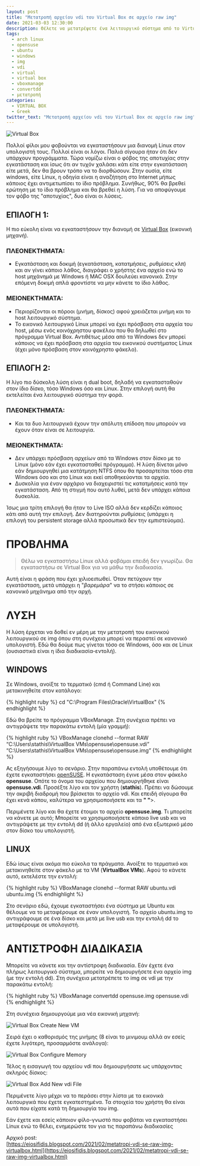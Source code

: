 ```yaml
---
layout: post
title: "Μετατροπή αρχείου vdi του Virtual Box σε αρχείο raw img"
date: 2021-03-03 12:30:00
description: Θέλετε να μετατρέψετε ένα λειτουργικό σύστημα από το Virtual Box σε img για να το μεταφέρετε σε ένα υπολογιστή; Υπάρχει τρόπος.
tags:
  - arch linux
  - opensuse
  - ubuntu
  - windows
  - img
  - vdi
  - virtual
  - virtual box
  - vboxmanage
  - convertdd
  - μετατροπή
categories:
  - VIRTUAL BOX
  - Greek
twitter_text: "Μετατροπή αρχείου vdi του Virtual Box σε αρχείο raw img"
---
```


![Virtual Box](/post_images/virtualbox/VBox-convert-iso-to-vdi-image.jpg "Virtual Box αρχεία vdi σε img και αντίστροφα")

Πολλοί φίλοι μου φοβούνται να εγκαταστήσουν μια διανομή Linux στον υπολογιστή τους. Πολλοί είναι οι λόγοι. Παλιά σίγουρα ήταν ότι δεν υπάρχουν προγράμματα. Τώρα νομίζω είναι ο φόβος της αποτυχίας στην εγκατάσταση και ίσως ότι αν τυχόν χαλάσει κάτι είτε στην εγκατάσταση είτε μετά, δεν θα βρουν τρόπο να το διορθώσουν. Στην ουσία, είτε windows, είτε Linux, η οδηγία είναι η αναζήτηση στο Internet μήπως κάποιος έχει αντιμετωπίσει το ίδιο πρόβλημα. Συνήθως, 90% θα βρεθεί ερώτηση με το ίδιο πρόβλημα και θα βρεθεί η λύση. Για να αποφύγουμε τον φόβο της "αποτυχίας", δυο είναι οι λύσεις.

## ΕΠΙΛΟΓΗ 1:

Η πιο εύκολη είναι να εγκαταστήσουν την διανομή σε [Virtual Box](https://www.virtualbox.org/) (εικονική μηχανή).

### ΠΛΕΟΝΕΚΤΗΜΑΤΑ:

- Εγκατάσταση και δοκιμή (εγκατάσταση, κατατμήσεις, ρυθμίσεις κλπ) και αν γίνει κάποιο λάθος, διαγράφει ο χρήστης ένα αρχείο ενώ το host μηχάνημά με Windows ή MAC OSX δουλεύει κανονικά. Στην επόμενη δοκιμή απλά φροντίστε να μην κάνετε το ίδιο λάθος.

### ΜΕΙΟΝΕΚΤΗΜΑΤΑ:

- Περιορίζονται οι πόροοι (μνήμη, δίσκος) αφού χρειάζεται μνήμη και το host λειτουργικό σύστημα.
- Το εικονικό λειτουργικό Linux μπορεί να έχει πρόσβαση στα αρχεία του host, μέσω ενός κοινόχρηστου φακέλου που θα δηλωθεί στο πρόγραμμα Virtual Box. Αντιθέτως μέσα από τα Windows δεν μπορεί κάποιος να έχει πρόσβαση στα αρχεία του εικονικού συστήματος Linux (έχει μόνο πρόσβαση στον κοινόχρηστο φάκελο).

## ΕΠΙΛΟΓΗ 2:

Η λίγο πιο δύσκολη λύση είναι η dual boot, δηλαδή να εγκατασταθούν στον ίδιο δίσκο, τόσο Windows όσο και Linux. Στην επιλογή αυτή θα εκτελείται ένα λειτουργικό σύστημα την φορά.

### ΠΛΕΟΝΕΚΤΗΜΑΤΑ:

- Kαι τα δυο λειτουργικά έχουν την απόλυτη επίδοση που μπορούν να έχουν όταν είναι σε λειτουργία.

### ΜΕΙΟΝΕΚΤΗΜΑΤΑ:

- Δεν υπάρχει πρόσβαση αρχείων από τα Windows στον δίσκο με το Linux (μόνο εάν έχει εγκατασταθεί πρόγραμμα). Η λύση δίνεται μόνο εάν δημιουργηθεί μια κατάτμηση NTFS όπου θα προσαρτείται τόσο στα Windows όσο και στο Linux και εκεί αποθηκεύονται τα αρχεία.
- Δυσκολία για έναν αρχάριο να διαχειριστεί τις κατατμήσεις κατά την εγκατάσταση. Από τη στιγμή που αυτό λυθεί, μετά δεν υπάρχει κάποια δυσκολία.

Ίσως μια τρίτη επιλογή θα ήταν το Live ISO αλλά δεν κερδίζει κάποιος κάτι από αυτή την επιλογή. Δεν διατηρούνται ρυθμίσεις (υπάρχει η επιλογή του persistent storage αλλά προσωπικά δεν την εμπιστεύομαι).

# ΠΡΟΒΛΗΜΑ

> Θέλω να εγκαταστήσω Linux αλλά φοβάμαι επειδή δεν γνωρίζω. Θα εγκαταστήσω σε Virtual Box για να μάθω την διαδικασία.

Αυτή είναι η φράση που έχει χιλιοειπωθεί. Όταν πετύχουν την εγκατάσταση, μετά υπάρχει η "<i>βαρεμάρα</i>" να το στήσει κάποιος σε κανονικό μηχάνημα από την αρχή.

# ΛΥΣΗ

Η λύση έρχεται να δοθεί εν μέρη με την μετατροπή του εικονικού λειτουργικού σε img όπου στη συνέχεια μπορεί να περαστεί σε κανονικό υπολογιστή. Εδώ θα δούμε πως γίνεται τόσο σε Windows, όσο και σε Linux (ουσιαστικά είναι η ίδια διαδικασία-εντολή).

## WINDOWS

Σε Windows, ανοίξτε το τερματικό (cmd ή Command Line) και μετακινηθείτε στον κατάλογο:

{% highlight ruby %}
cd "C:\Program Files\Oracle\VirtualBox"
{% endhighlight %}

Εδώ θα βρείτε το πρόγραμμα VBoxManage. Στη συνέχεια πρέπει να αντιγράψετε την παρακάτω εντολή (μία γραμμή):

{% highlight ruby %}
VBoxManage clonehd --format RAW “C:\Users\stathis\VirtualBox VMs\opensuse\opensuse.vdi” “C:\Users\stathis\VirtualBox VMs\opensuse\opensuse.img”
{% endhighlight %}

Ας εξηγήσουμε λίγο το σενάριο. Στην παραπάνω εντολή υποθέτουμε ότι έχετε εγκαταστήσει [openSUSE](https://www.opensuse.org/). Η εγκατάσταση έγινε μέσα στον φάκελο **opensuse**. Οπότε το όνομα του αρχείου που δημιουργήθηκε είναι **opensuse.vdi**. Προσέξτε λίγο και τον χρήστη (**stathis**). Πρέπει να δώσουμε την ακριβή διαδρομή που βρίσκεται το αρχείο vdi. Και επειδή σίγουρα θα έχει κενά κάπου, καλύτερα να χρησιμοποιήσετε και τα **" "**>.

Περιμένετε λίγο και θα έχετε έτοιμοι το αρχείο **opensuse.img**. Τι μπορείτε να κάνετε με αυτό; Μπορείτε να χρησιμοποιήσετε κάποιο live usb και να αντιγράψετε με την εντολή dd (ή άλλο εργαλείο) από ένα εξωτερικό μέσο στον δίσκο του υπολογιστή.

## LINUX

Εδώ ίσως είναι ακόμα πιο εύκολα τα πράγματα. Ανοίξτε το τερματικό και μετακινηθείτε στον φάκελο με τα VM (**VirtualBox VMs**). Αφού το κάνετε αυτό, εκτελέστε την εντολή:<br>

{% highlight ruby %}
VBoxManage clonehd --format RAW ubuntu.vdi ubuntu.img
{% endhighlight %}

Στο σενάριο εδώ, έχουμε εγκαταστήσει ένα σύστημα με Ubuntu και θέλουμε να το μεταφέρουμε σε έναν υπολογιστή. Το αρχείο ubuntu.img το αντιγράφουμε σε ένα δίσκο και μετά με live usb και την εντολή dd το μεταφέρουμε σε υπολογιστή.

# ΑΝΤΙΣΤΡΟΦΗ ΔΙΑΔΙΚΑΣΙΑ

Μπορείτε να κάνετε και την αντίστροφη διαδικασία. Εάν έχετε ένα πλήρως λειτουργικό σύστημα, μπορείτε να δημιουργήσετε ένα αρχείο img (με την εντολή dd). Στη συνέχεια μετατρέπετε το img σε vdi με την παρακάτω εντολή:

{% highlight ruby %}
VBoxManage convertdd opensuse.img opensuse.vdi
{% endhighlight %}

Στη συνέχεια δημιουργούμε μια νέα εικονική μηχανή:

![Virtual Box Create New VM](/post_images/virtualbox/VBox-dimioyrgia-neas-eikonikis-mixanis.png "Δημιουργία εικονικής μηχανής στο Virtual Box")

Σειρά έχει ο καθορισμός της μνήμης (8 είναι το μινιμουμ αλλά αν εσείς έχετε λιγότερη, προσαρμόστε ανάλογα):

![Virtual Box Configure Memory](/post_images/virtualbox/VBox-megethos-mnimis.png "Καθορισμός μνήμης στο Virtual Box")

Τέλος η εισαγωγή του αρχείου vdi που δημιουργήσατε ως υπάρχοντας σκληρός δίσκος:

![Virtual Box Add New vdi File](/post_images/virtualbox/VBox-skliros-diskos.png "Εισαγωγή αρχείου vdi στο Virtual Box ως νέος σκληρός δίσκος")

Περιμένετε λίγο μέχρι να το περάσει στην λίστα με τα εικονικά λειτουργικά που έχετε εγκατεστημένα. Τα στοιχεία του χρήστη θα είναι αυτά που είχατε κατά τη δημιουργία του img.

Εάν έχετε και εσείς κάποιον φίλο-γνωστό που φοβάται να εγκαταστήσει Linux ενώ το θέλει, ενημερώστε τον για τις παραπάνω διαδικασίες

Αρχικό post:  
[https://eiosifidis.blogspot.com/2021/02/metatropi-vdi-se-raw-img-virtualbox.html](https://eiosifidis.blogspot.com/2021/02/metatropi-vdi-se-raw-img-virtualbox.html)
